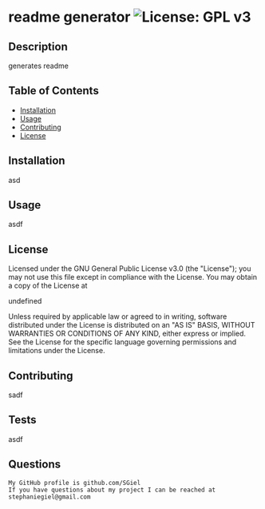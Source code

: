 # readme generator ![License: GPL v3](https://img.shields.io/badge/License-GPLv3-blue.svg)

## Description
  generates readme

## Table of Contents

* [Installation](#installation)
* [Usage](#usage)
* [Contributing](#contributing)
* [License](#license)

## Installation
  asd

## Usage
  asdf
    
## License  
  
Licensed under the GNU General Public License v3.0 (the "License");
you may not use this file except in compliance with the License.
You may obtain a copy of the License at

undefined

Unless required by applicable law or agreed to in writing, software
distributed under the License is distributed on an "AS IS" BASIS,
WITHOUT WARRANTIES OR CONDITIONS OF ANY KIND, either express or implied.
See the License for the specific language governing permissions and
limitations under the License.

## Contributing
  sadf

## Tests
  asdf

## Questions
    My GitHub profile is github.com/SGiel
    If you have questions about my project I can be reached at stephaniegiel@gmail.com
